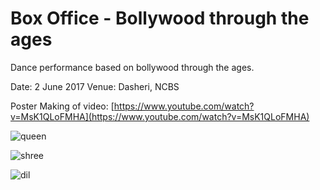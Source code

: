 # Box Office - Bollywood through the ages

Dance performance based on bollywood through the ages. 

Date: 2 June 2017
Venue: Dasheri, NCBS

Poster Making of video: [https://www.youtube.com/watch?v=MsK1QLoFMHA](https://www.youtube.com/watch?v=MsK1QLoFMHA)

![queen](https://user-images.githubusercontent.com/8757115/40574040-b92e673c-60e8-11e8-9223-7b30fc48edee.jpg)

![shree](https://user-images.githubusercontent.com/8757115/40574054-25484212-60e9-11e8-9d8b-b2bd026dc5e2.jpg)

![dil](https://user-images.githubusercontent.com/8757115/40574058-2fc50900-60e9-11e8-976a-0ff1a04accf1.jpg)